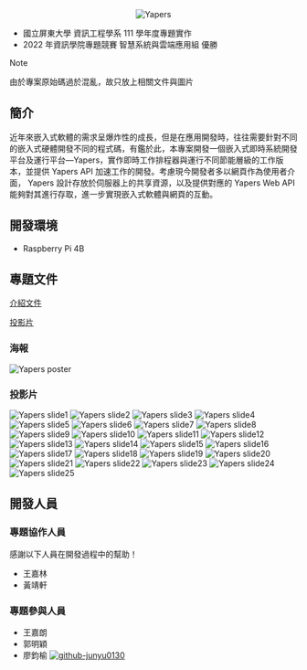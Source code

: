 <div align="center">
  <img src="img/name/Yapers-Full-Name.png" alt="Yapers"/>
</div>

- 國立屏東大學 資訊工程學系 111 學年度專題實作
- 2022 年資訊學院專題競賽 智慧系統與雲端應用組 優勝

> [!NOTE]
> 由於專案原始碼過於混亂，故只放上相關文件與圖片

## 簡介

近年來嵌入式軟體的需求呈爆炸性的成⻑，但是在應用開發時，往往需要針對不同的嵌入式硬體開發不同的程式碼，有鑑於此，本專案開發一個嵌入式即時系統開發平台及運行平台―Yapers，實作即時工作排程器與運行不同節能層級的工作版本，並提供 Yapers API 加速工作的開發。考慮現今開發者多以網頁作為使用者介面， Yapers 設計存放於伺服器上的共享資源，以及提供對應的 Yapers Web API 能夠對其進行存取，進一步實現嵌入式軟體與網頁的互動。

## 開發環境

- Raspberry Pi 4B

## 專題文件

[介紹文件](doc/yapers-紙本介紹文件.pdf)

[投影片](doc/yapers-ppt_Intro.pdf)

### 海報

![Yapers poster](img/poster/Yapers-嵌入式即時系統開發平台.png)

### 投影片

![Yapers slide1](img/powerpoint/slide1.png)
![Yapers slide2](img/powerpoint/slide2.png)
![Yapers slide3](img/powerpoint/slide3.png)
![Yapers slide4](img/powerpoint/slide4.png)
![Yapers slide5](img/powerpoint/slide5.png)
![Yapers slide6](img/powerpoint/slide6.png)
![Yapers slide7](img/powerpoint/slide7.png)
![Yapers slide8](img/powerpoint/slide8.png)
![Yapers slide9](img/powerpoint/slide9.png)
![Yapers slide10](img/powerpoint/slide10.png)
![Yapers slide11](img/powerpoint/slide11.png)
![Yapers slide12](img/powerpoint/slide12.png)
![Yapers slide13](img/powerpoint/slide13.png)
![Yapers slide14](img/powerpoint/slide14.png)
![Yapers slide15](img/powerpoint/slide15.png)
![Yapers slide16](img/powerpoint/slide16.png)
![Yapers slide17](img/powerpoint/slide17.png)
![Yapers slide18](img/powerpoint/slide18.png)
![Yapers slide19](img/powerpoint/slide19.png)
![Yapers slide20](img/powerpoint/slide20.png)
![Yapers slide21](img/powerpoint/slide21.png)
![Yapers slide22](img/powerpoint/slide22.png)
![Yapers slide23](img/powerpoint/slide23.png)
![Yapers slide24](img/powerpoint/slide24.png)
![Yapers slide25](img/powerpoint/slide25.png)

## 開發人員

### 專題協作人員

感謝以下人員在開發過程中的幫助！

- 王嘉林
- 黃靖軒

### 專題參與人員

- 王嘉朗
- 郭明穎
- 廖鈞榆 [![github-junyu0130](https://img.shields.io/badge/github-junyu0130-blue?style=flat-square&logo=github)](https://github.com/junyu0130)
